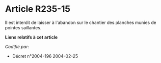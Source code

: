# Article R235-15

Il est interdit de laisser à l'abandon sur le chantier des planches munies de pointes saillantes.

**Liens relatifs à cet article**

_Codifié par_:

  - Décret n°2004-196 2004-02-25
